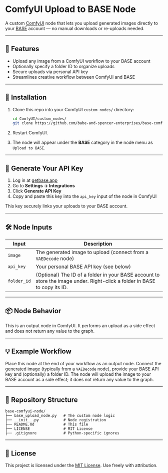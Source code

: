 # ComfyUI Upload to BASE Node

A custom [ComfyUI](https://github.com/comfyanonymous/ComfyUI) node that lets you upload generated images directly to your [BASE](https://getbase.app) account — no manual downloads or re-uploads needed.

---

## 🚀 Features

- Upload any image from a ComfyUI workflow to your BASE account
- Optionally specify a folder ID to organize uploads
- Secure uploads via personal API key
- Streamlines creative workflow between ComfyUI and BASE

---

## 🧩 Installation

1. Clone this repo into your ComfyUI `custom_nodes/` directory:
   ```bash
   cd ComfyUI/custom_nodes/
   git clone https://github.com/babe-and-spencer-enterprises/base-comfyui-node.git
   ```

2. Restart ComfyUI.

3. The node will appear under the **BASE** category in the node menu as `Upload to BASE`.

---

## 🔐 Generate Your API Key

1. Log in at [getbase.app](https://getbase.app)
2. Go to **Settings → Integrations**
3. Click **Generate API Key**
4. Copy and paste this key into the `api_key` input of the node in ComfyUI

This key securely links your uploads to your BASE account.

---

## 🛠️ Node Inputs

| Input       | Description                                                                                                      |
|-------------|------------------------------------------------------------------------------------------------------------------|
| `image`     | The generated image to upload (connect from a `VAEDecode` node)                                                 |
| `api_key`   | Your personal BASE API key (see below)                                                                          |
| `folder_id` | (Optional) The ID of a folder in your BASE account to store the image under. Right-click a folder in BASE to copy its ID. |

---

## 📦 Node Behavior

This is an output node in ComfyUI. It performs an upload as a side effect and does not return any value to the graph.

---

## 💡 Example Workflow

Place this node at the end of your workflow as an output node. Connect the generated image (typically from a `VAEDecode` node), provide your BASE API key and (optionally) a folder ID. The node will upload the image to your BASE account as a side effect; it does not return any value to the graph.

---

## 📁 Repository Structure

```
base-comfyui-node/
├── base_upload_node.py   # The custom node logic
├── __init__.py           # Node registration
├── README.md             # This file
├── LICENSE               # MIT License
├── .gitignore            # Python-specific ignores
```

---

## 🤝 License

This project is licensed under the [MIT License](LICENSE). Use freely with attribution.
